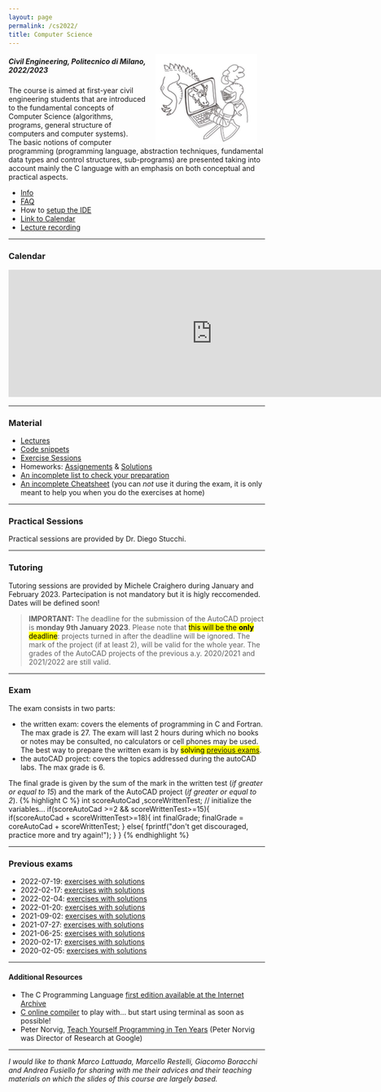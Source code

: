 ```yaml
---
layout: page
permalink: /cs2022/
title: Computer Science
---
```

<img src="../assets/img/cavaliere_cs.jpg" align="right" Hspace="15" Vspace="0" 
Border="0"  width="200" height="auto">
#####   Civil Engineering, Politecnico di Milano, 2022/2023

 The course is aimed at first-year civil engineering students that are introduced to the fundamental concepts of Computer Science (algorithms, programs, general structure of computers and computer systems).  
The basic notions of computer programming (programming language, abstraction techniques, fundamental data types and control structures, sub-programs) are presented taking into account mainly the C language with an emphasis on both conceptual and practical aspects.


* [Info](https://polimi365-my.sharepoint.com/:b:/g/personal/10755186_polimi_it/EWBYUR6rwZlNoTtGAGc0fvEB92YVxeHdunVEUvgNNhZcFg?e=1wnhxD)
* [FAQ](https://polimi365-my.sharepoint.com/:b:/g/personal/10755186_polimi_it/EfUIuYh-QpJLhhDjDkA4HV8BJO2nUN5pcVSs968xa5Xzhw?e=AUJJGw) 
* How to [setup the IDE](https://polimi365-my.sharepoint.com/:b:/g/personal/10755186_polimi_it/ESz5vxiPPH5Kq9mi4l4Hho8BXZcOTZ_Lw52DIbDFFsaA0g?e=lgvx98)
* [Link to Calendar](https://calendar.google.com/calendar/embed?src=qrtjn4onc465o28e7ralsu0krs%40group.calendar.google.com&ctz=Europe%2FRome)
* [Lecture recording](https://docs.google.com/spreadsheets/d/1gqRbyUK9pkDlJUsDgUrLTx7p67HRiPZwR_2IqXNjQo4/edit?usp=sharing)

***

### Calendar

<iframe src="https://calendar.google.com/calendar/embed?height=250&wkst=1&bgcolor=%23ffffff&ctz=Europe%2FRome&showTitle=0&showNav=0&showDate=0&showPrint=0&showTabs=0&showCalendars=0&showTz=0&hl=en&mode=AGENDA&src=cXJ0am40b25jNDY1bzI4ZTdyYWxzdTBrcnNAZ3JvdXAuY2FsZW5kYXIuZ29vZ2xlLmNvbQ&color=%238E24AA" style="border-width:0" width="800" height="250" frameborder="0" scrolling="no"></iframe>

***

### Material

* [Lectures](https://polimi365-my.sharepoint.com/:f:/g/personal/10755186_polimi_it/EmiWYc29LWFNjZZFoxKyo1MBZqxNLAuziTkjLWyoJZ5ASA?e=K2r6Fq)
* [Code snippets](https://polimi365-my.sharepoint.com/:f:/g/personal/10755186_polimi_it/Eufq1E1hYOREmq39shMoZakBZAuVRRiPsjkGN91FE1bNJw?e=XBCR3g)
* [Exercise Sessions](https://polimi365-my.sharepoint.com/:f:/g/personal/10755186_polimi_it/Eu1YSyED7J5MsmMTyXa8WW8BdG0W1WfqlcrSkBE1O7NL7Q?e=PaSMAC)
* Homeworks: [Assignements](https://polimi365-my.sharepoint.com/:f:/g/personal/10755186_polimi_it/EqNZfkKNjaBEp4qYLHmizR0BvwAZEsXcLMJYyhl8vslj6w?e=afEADe) & [Solutions](https://polimi365-my.sharepoint.com/:f:/g/personal/10755186_polimi_it/EsmF1DVi3qVPmHSslMncNiABwHhj5DnPAD887vDUofbPTA?e=mk9EYn)
* [An incomplete list to check your preparation](https://docs.google.com/document/d/1IGm8rZXVTdxsjXNxhyApiEnXeCJJqnJj4EBAIzTrGFE/edit?usp=sharing)
* [An incomplete Cheatsheet](https://polimi365-my.sharepoint.com/:b:/g/personal/10755186_polimi_it/EXF4GsQN9odHjEm6teH-EpQBD02r3hRQXl7hj9bVr1obLw?e=bNKIKv) (you can *not* use it during the exam, it is only meant to help you when you do the exercises at home)


***

### Practical Sessions

Practical sessions are provided by Dr. Diego Stucchi.

***

### Tutoring 

Tutoring sessions are provided by Michele Craighero during January and February 2023.
Partecipation is not mandatory but it is higly reccomended.
Dates will be defined soon!

> **IMPORTANT:**  The deadline  for the submission of the AutoCAD project is <b>monday 9th January 2023</b>. Please note that <mark>this will be the <b>only</b> deadline</mark>: projects turned in after the deadline will be ignored. The mark of the project (if at least 2), will be valid for the whole year. 
The grades of the AutoCAD projects of the previous a.y. 2020/2021 and 2021/2022 are still valid.


***

### Exam 

The exam consists in two parts:
* the written exam:  covers the elements of programming in C and Fortran. The max grade is 27. The exam will last 2 hours during which no books or notes may be consulted, no calculators or cell phones may be used. The best way to prepare the written exam is by <mark>solving <a href="#previousexams">previous exams</a></mark>. 
* the autoCAD project:  covers the topics addressed during the autoCAD labs.  The max grade is 6. 

The final grade is given by the sum of the mark in the written test (*if greater or equal to 15*) and the mark of the AutoCAD project (*if greater or equal to 2*). 
{% highlight C %}
int scoreAutoCad ,scoreWrittenTest;
// initialize the variables...
if(scoreAutoCad >=2 && scoreWrittenTest>=15){
    if(scoreAutoCad + scoreWrittenTest>=18){
        int finalGrade;
        finalGrade = coreAutoCad + scoreWrittenTest;
        }
        else{
        fprintf("don't get discouraged, practice more and try again!");
        }
}
{% endhighlight %}

***

### <a name="previousexams">Previous exams</a>

* 2022-07-19: [exercises with solutions](https://polimi365-my.sharepoint.com/:b:/g/personal/10755186_polimi_it/ERVKdPdGOmhGrkbgwhftp6oBfdyFlpj6IRRQdCFx4I08BA?e=TJydNZ)
* 2022-02-17: [exercises with solutions](https://polimi365-my.sharepoint.com/:b:/g/personal/10755186_polimi_it/EVhgTeWYVsFKhH8TcsIj1SYBF9psdl__4SI7AIPc2Q3aXA?e=uaGnfD)
* 2022-02-04: [exercises with solutions](https://polimi365-my.sharepoint.com/:b:/g/personal/10755186_polimi_it/EftodYBU0JJBhr9AXvdLsD4BgaA1mdr0xynhy1JYYI3TfQ?e=dL87CN)
* 2022-01-20: [exercises with solutions](https://polimi365-my.sharepoint.com/:b:/g/personal/10755186_polimi_it/EVs75FOKZmZGsHwGc4FMQtsBYRJT_w1gzftVJxJResALyA?e=GNcu0V)
* 2021-09-02: [exercises with solutions](https://polimi365-my.sharepoint.com/:b:/g/personal/10755186_polimi_it/ERoQ3qvbk6hInmhD6nlUoVMBUp6KihS41sW5Wjsq4wUASw?e=HJZVtv)
* 2021-07-27: [exercises with solutions](https://polimi365-my.sharepoint.com/:b:/g/personal/10755186_polimi_it/EZXWOGywNY9EnjJVLUd_rD8BDk5F23JNpofbp-sT3ZX5sQ?e=uypTTm)
* 2021-06-25: [exercises with solutions](https://polimi365-my.sharepoint.com/:b:/g/personal/10755186_polimi_it/EWh-kPCi7HlIuGRPYPHClNIBnNBwStm6zFtHuf8p8680Xg?e=QU20gc)
* 2020-02-17: [exercises with solutions](https://polimi365-my.sharepoint.com/:b:/g/personal/10755186_polimi_it/ERVYAB72tFlLpp335xuT7zcBzJ05BvF5piNtHYZC2DU73Q?e=6za8B4)
* 2020-02-05: [exercises with solutions](https://polimi365-my.sharepoint.com/:b:/g/personal/10755186_polimi_it/Ec_aNz_zuotDkl0sLSquC5EBU8kFjJXuetujr7AHav608Q?e=0Im71R)

***

####  Additional Resources 

* The C Programming Language [first edition available at the Internet Archive](https://archive.org/details/TheCProgrammingLanguageFirstEdition)
* [C online compiler](https://repl.it/languages/c) to play with... but start using terminal as soon as possible!
* Peter Norvig, [Teach Yourself Programming in Ten Years](http://norvig.com/21-days.html) (Peter Norvig was Director of Research at Google)

*** 

*I would like to thank Marco Lattuada, Marcello Restelli, Giacomo Boracchi and Andrea Fusiello for sharing with me their advices and their teaching materials on which the slides of this course are largely based.*


